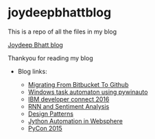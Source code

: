 # joydeepbhattblog

This is a repo of all the files in my blog

[Joydeep Bhatt blog](http://joydeepbhatt.com/)

Thankyou for reading my blog

* Blog links:

    * [Migrating From Bitbucket To Github](http://joydeepbhatt.com/2016/08/migrating-from-bitbucket-to-github/)
    * [Windows task automaton using pywinauto](http://joydeepbhatt.com/2016/07/windows-task-automaton-using-pywinauto/)
    * [IBM developer connect 2016](http://joydeepbhatt.com/2016/06/ibm-developer-connect-2016/)
    * [RNN and Sentiment Analysis](http://joydeepbhatt.com/2016/05/rnn-and-sentiment-analysis/)
    * [Design Patterns](http://joydeepbhatt.com/2016/04/design-patterns/)
    * [Jython Automation in Websphere](http://joydeepbhatt.com/2015/10/jython-automation-in-websphere/)
    * [PyCon 2015](http://joydeepbhatt.com/2015/10/pycon-2015/)
